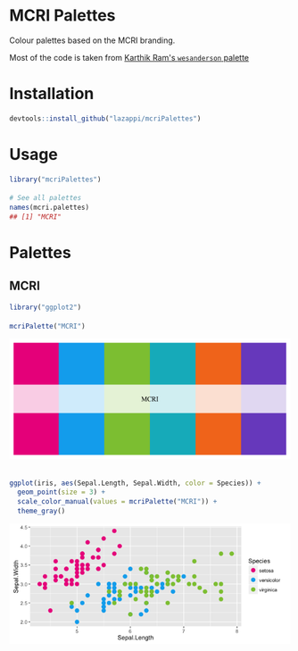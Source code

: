 # MCRI Palettes

<!-- README.md is generated from README.Rmd. Please edit that file -->



Colour palettes based on the MCRI branding.

Most of the code is taken from [Karthik Ram's `wesanderson` 
palette](https://github.com/karthik/wesanderson)

# Installation

```R
devtools::install_github("lazappi/mcriPalettes")
```

# Usage


```r
library("mcriPalettes")

# See all palettes
names(mcri.palettes)
## [1] "MCRI"
```

# Palettes

## MCRI


```r
library("ggplot2")

mcriPalette("MCRI")
```

![](figure/MCRI-1.png)<!-- -->

```r

ggplot(iris, aes(Sepal.Length, Sepal.Width, color = Species)) + 
  geom_point(size = 3) + 
  scale_color_manual(values = mcriPalette("MCRI")) + 
  theme_gray()
```

![](figure/MCRI-2.png)<!-- -->
